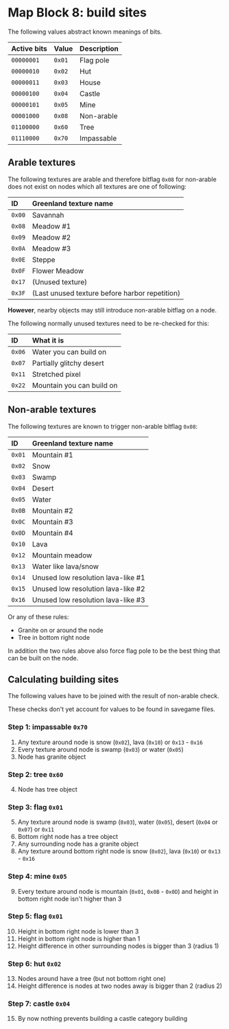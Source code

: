# Map Block 8: build sites

The following values abstract known meanings of bits.

Active bits | Value | Description
:-----------|:------|:-----------
`00000001`  |`0x01` | Flag pole
`00000010`  |`0x02` | Hut
`00000011`  |`0x03` | House
`00000100`  |`0x04` | Castle
`00000101`  |`0x05` | Mine
`00001000`  |`0x08` | Non-arable
`01100000`  |`0x60` | Tree
`01110000`  |`0x70` | Impassable

## Arable textures

The following textures are arable and therefore bitflag `0x08` for non-arable does not exist on nodes which all textures are one of following:

ID     | Greenland texture name
:------|:----------------------
`0x00` | Savannah
`0x08` | Meadow #1
`0x09` | Meadow #2
`0x0A` | Meadow #3
`0x0E` | Steppe
`0x0F` | Flower Meadow
`0x17` | (Unused texture)
`0x3F` | (Last unused texture before harbor repetition)

**However**, nearby objects may still introduce non-arable bitflag on a node.

The following normally unused textures need to be re-checked for this:

ID     | What it is
:------|:----------
`0x06` | Water you can build on
`0x07` | Partially glitchy desert
`0x11` | Stretched pixel
`0x22` | Mountain you can build on

## Non-arable textures

The following textures are known to trigger non-arable bitflag `0x08`:

ID     | Greenland texture name
:------|:----------------------
`0x01` | Mountain #1
`0x02` | Snow
`0x03` | Swamp
`0x04` | Desert
`0x05` | Water
`0x0B` | Mountain #2
`0x0C` | Mountain #3
`0x0D` | Mountain #4
`0x10` | Lava
`0x12` | Mountain meadow
`0x13` | Water like lava/snow
`0x14` | Unused low resolution lava-like #1
`0x15` | Unused low resolution lava-like #2
`0x16` | Unused low resolution lava-like #3

Or any of these rules:

- Granite on or around the node
- Tree in bottom right node

In addition the two rules above also force flag pole to be the best thing that can be built on the node.

## Calculating building sites

The following values have to be joined with the result of non-arable check.

These checks don't yet account for values to be found in savegame files.

### Step 1: impassable `0x70`

1. Any texture around node is snow (`0x02`), lava (`0x10`) or `0x13` - `0x16`
2. Every texture around node is swamp (`0x03`) or water (`0x05`)
3. Node has granite object

### Step 2: tree `0x60`

4. Node has tree object

### Step 3: flag `0x01`

5. Any texture around node is swamp (`0x03`), water (`0x05`), desert (`0x04` or `0x07`) or `0x11`
6. Bottom right node has a tree object
7. Any surrounding node has a granite object
8. Any texture around bottom right node is snow (`0x02`), lava (`0x10`) or `0x13` - `0x16`

### Step 4: mine `0x05`

9. Every texture around node is mountain (`0x01`, `0x0B` - `0x0D`) and height in bottom right node isn't higher than 3

### Step 5: flag `0x01`

10. Height in bottom right node is lower than 3
11. Height in bottom right node is higher than 1
12. Height difference in other surrounding nodes is bigger than 3 (radius 1)

### Step 6: hut `0x02`

13. Nodes around have a tree (but not bottom right one)
14. Height difference is nodes at two nodes away is bigger than 2 (radius 2)

### Step 7: castle `0x04`

15. By now nothing prevents building a castle category building

